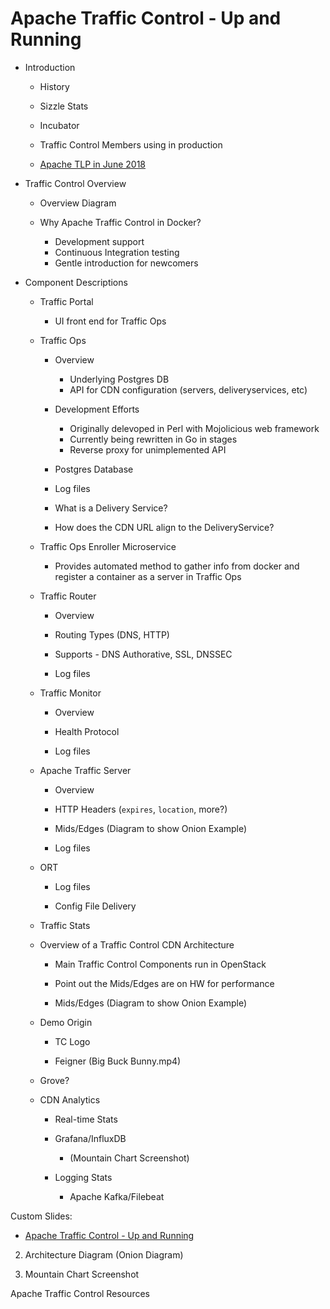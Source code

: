 # Apache Traffic Control - Up and Running

* Introduction

  * History

  * Sizzle Stats

  * Incubator

  * Traffic Control Members using in production

  * [Apache TLP in June 2018](https://blogs.apache.org/foundation/entry/the-apache-software-foundation-announces36)

* Traffic Control Overview

  * Overview Diagram

  * Why Apache Traffic Control in Docker?
    * Development support
    * Continuous Integration testing
    * Gentle introduction for newcomers

* Component Descriptions

  * Traffic Portal
    * UI front end for Traffic Ops

  * Traffic Ops
    * Overview
      * Underlying Postgres DB
      * API for CDN configuration (servers, deliveryservices, etc)

    * Development Efforts
      * Originally delevoped in Perl with Mojolicious web framework
      * Currently being rewritten in Go in stages
      * Reverse proxy for unimplemented API

    * Postgres Database

    * Log files

    * What is a Delivery Service?

    * How does the CDN URL align to the DeliveryService?

  * Traffic Ops Enroller Microservice
    * Provides automated method to gather info from docker and register a container as a server in Traffic Ops

  * Traffic Router

    * Overview

    * Routing Types (DNS, HTTP)

    * Supports - DNS Authorative, SSL, DNSSEC

    * Log files

  * Traffic Monitor

    * Overview

    * Health Protocol

    * Log files

  * Apache Traffic Server

    * Overview

    * HTTP Headers (`expires`,  `location`, more?)

    * Mids/Edges (Diagram to show Onion Example)

    * Log files

  * ORT

    * Log files

    * Config File Delivery

  * Traffic Stats

  * Overview of a Traffic Control CDN Architecture

    * Main Traffic Control Components run in OpenStack

    * Point out the Mids/Edges are on HW for performance

    * Mids/Edges (Diagram to show Onion Example)

  * Demo Origin

    * TC Logo

    * Feigner (Big Buck Bunny.mp4)

  * Grove?

  * CDN Analytics

    * Real-time Stats

    * Grafana/InfluxDB
      * (Mountain Chart Screenshot)

    * Logging Stats
      * Apache Kafka/Filebeat

Custom Slides:

- [Apache Traffic Control - Up and Running](#apache-traffic-control---up-and-running)

2. Architecture Diagram (Onion Diagram)

3. Mountain Chart Screenshot



Apache Traffic Control Resources
